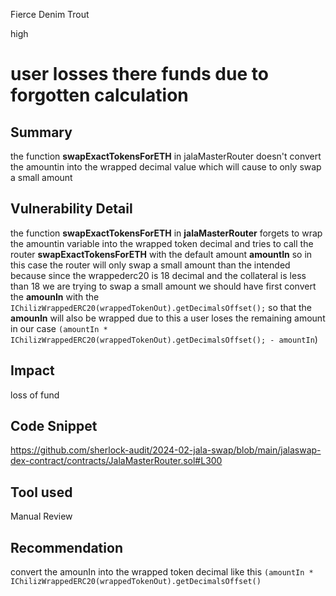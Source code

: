 Fierce Denim Trout

high

# user losses there funds due to forgotten calculation

## Summary
the function **swapExactTokensForETH**  in jalaMasterRouter  doesn't convert the  amountin into the wrapped decimal value which will cause to only swap a small amount 
## Vulnerability Detail
 the function **swapExactTokensForETH** in **jalaMasterRouter** forgets to  wrap the amountin variable into the wrapped token decimal    and tries to call the  router  **swapExactTokensForETH** with the default amount **amountIn** so in this case the router will only swap  a small amount than the intended because since the wrappederc20 is 18 decimal and the collateral is less than 18 we are trying to swap a small amount  we should have first convert the **amounIn** with the `IChilizWrappedERC20(wrappedTokenOut).getDecimalsOffset();` so that  the **amounIn** will also be wrapped  due to this a user  loses the remaining amount in our case `(amountIn * IChilizWrappedERC20(wrappedTokenOut).getDecimalsOffset(); - amountIn`)
## Impact 
loss of fund 
## Code Snippet
https://github.com/sherlock-audit/2024-02-jala-swap/blob/main/jalaswap-dex-contract/contracts/JalaMasterRouter.sol#L300
## Tool used

Manual Review

## Recommendation
convert the amounIn  into the wrapped token decimal like this `(amountIn * IChilizWrappedERC20(wrappedTokenOut).getDecimalsOffset()`